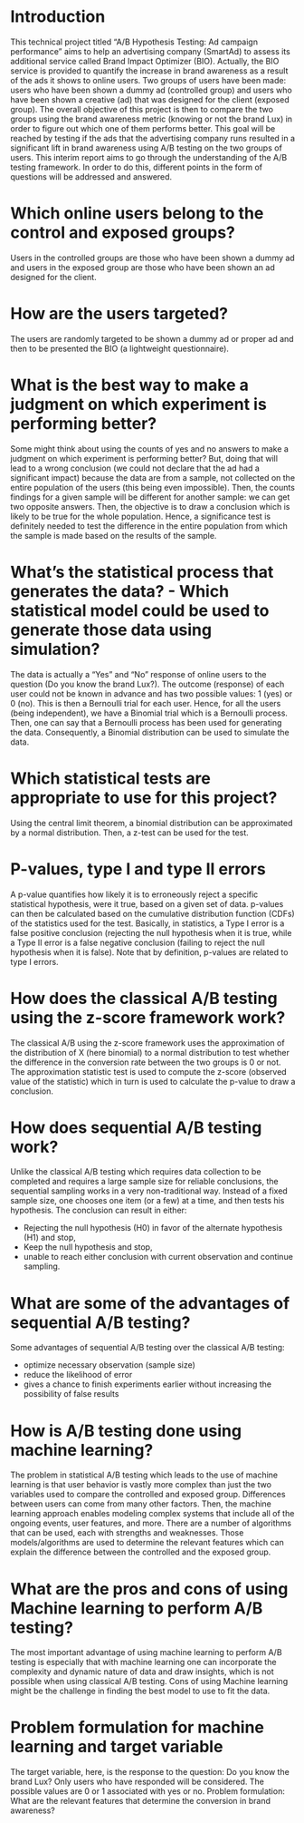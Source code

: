 # Introduction #
This technical project titled “A/B Hypothesis Testing: Ad campaign performance” aims to help an advertising company (SmartAd) to assess its additional service called Brand Impact Optimizer (BIO). Actually, the BIO service is provided to quantify the increase in brand awareness as a result of the ads it shows to online users. Two groups of users have been made: users who have been shown a dummy ad (controlled group) and users who have been shown a creative (ad) that was designed for the client (exposed group). The overall objective of this project is then to compare the two groups using the brand awareness metric (knowing or not the brand Lux) in order to figure out which one of them performs better. This goal will be reached by testing if the ads that the advertising company runs resulted in a significant lift in brand awareness using A/B testing on the two groups of users. This interim report aims to go through the understanding of the A/B testing framework. In order to do this, different points in the form of questions will be addressed and answered.

# Which online users belong to the control and exposed groups? #
Users in the controlled groups are those who have been shown a dummy ad and users in the exposed group are those who have been shown an ad designed for the client.

# How are the users targeted? #
The users are randomly targeted to be shown a dummy ad or proper ad and then to be presented the BIO (a lightweight questionnaire).

# What is the best way to make a judgment on which experiment is performing better? #
Some might think about using the counts of yes and no answers to make a judgment on which experiment is performing better? But, doing that will lead to a wrong conclusion (we could not declare that the ad had a significant impact) because the data are from a sample, not collected on the entire population of the users (this being even impossible). Then, the counts findings for a given sample will be different for another sample: we can get two opposite answers. Then, the objective is to draw a conclusion which is likely to be true for the whole population. Hence, a significance test is definitely needed to test the difference in the entire population from which the sample is made based on the results of the sample.

# What’s the statistical process that generates the data? - Which statistical model could be used to generate those data using simulation? #
The data is actually a “Yes” and “No” response of online users to the question (Do you know the brand Lux?). The outcome (response) of each user could not be known in advance and has two possible values: 1 (yes) or 0 (no). This is then a Bernoulli trial for each user. Hence, for all the users (being independent), we have a Binomial trial which is a Bernoulli process. Then, one can say that a Bernoulli process has been used for generating the data. Consequently, a Binomial distribution can be used to simulate the data.

# Which statistical tests are appropriate to use for this project? #
Using the central limit theorem, a binomial distribution can be approximated by a normal distribution. Then, a z-test can be used for the test.

# P-values, type I and type II errors #
A p-value quantifies how likely it is to erroneously reject a specific statistical hypothesis, were it true, based on a given set of data. p-values can then be calculated based on the cumulative distribution function (CDFs) of the statistics used for the test. 
Basically, in statistics, a Type I error is a false positive conclusion (rejecting the null hypothesis when it is true, while a Type II error is a false negative conclusion (failing to reject the null hypothesis when it is false). Note that by definition, p-values are related to type I errors.

# How does the classical A/B testing using the z-score framework work? #
The classical A/B using the z-score framework uses the approximation of the distribution of X (here binomial) to a normal distribution to test whether the difference in the conversion rate between the two groups is 0 or not. The approximation statistic test is used to compute the z-score (observed value of the statistic) which in turn is used to calculate the p-value to draw a conclusion.

# How does sequential A/B testing work? #
Unlike the classical A/B testing which requires data collection to be completed and requires a large sample size for reliable conclusions, the sequential sampling works in a very non-traditional way. Instead of a fixed sample size, one chooses one item (or a few) at a time, and then tests his hypothesis. The conclusion can result in either:
- Rejecting the null hypothesis (H0) in favor of the alternate hypothesis (H1) and stop,
- Keep the null hypothesis and stop,
- unable to reach either conclusion with current observation and continue sampling.

# What are some of the advantages of sequential A/B testing? # 
Some advantages of sequential A/B testing over the classical A/B testing:
- optimize necessary observation (sample size)
- reduce the likelihood of error
- gives a chance to finish experiments earlier without increasing the possibility of false results
 
# How is A/B testing done using machine learning? #
The problem in statistical A/B testing which leads to the use of machine learning is that user behavior is vastly more complex than just the two variables used to compare the controlled and exposed group. Differences between users can come from many other factors. Then, the machine learning approach enables modeling complex systems that include all of the ongoing events, user features, and more. There are a number of algorithms that can be used, each with strengths and weaknesses. Those models/algorithms are used to determine the relevant features which can explain the difference between the controlled and the exposed group.
 
# What are the pros and cons of using Machine learning to perform A/B testing? #
The most important advantage of using machine learning to perform A/B testing is especially that with machine learning one can incorporate the complexity and dynamic nature of data and draw insights, which is not possible when using classical A/B testing. Cons of using Machine learning might be the challenge in finding the best model to use to fit the data.

# Problem formulation for machine learning and target variable #
The target variable, here, is the response to the question: Do you know the brand Lux? Only users who have responded will be considered. The possible values are 0 or 1 associated with yes or no. Problem formulation: What are the relevant features that determine the conversion in brand awareness?

